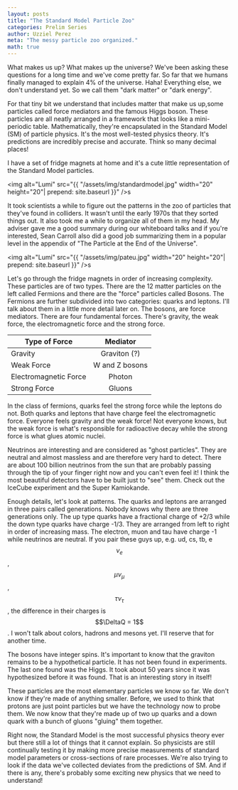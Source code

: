 ```yaml
---
layout: posts
title: "The Standard Model Particle Zoo"
categories: Prelim Series
author: Uzziel Perez
meta: "The messy particle zoo organized."
math: true
---
```


What makes us up? What makes up the universe? We've been asking these questions for a long time and we've come pretty far. So far that we humans finally managed to explain 4% of the universe. Haha! Everything else, we don't understand yet. So we call them "dark matter" or "dark energy".

For that tiny bit we understand that includes matter that make us up,some particles called force mediators and the famous Higgs boson. These particles are all neatly arranged in a framework that looks like a mini-periodic table. Mathematically, they're encapsulated in the Standard Model (SM) of particle physics. It's the most well-tested physics theory. It's predictions are incredibly precise and accurate. Think so many decimal places!

I have a set of fridge magnets at home and it's a cute little representation of the Standard Model particles.

<img alt="Lumi" src="{{ "/assets/img/standardmodel.jpg" width="20" height="20"| prepend: site.baseurl }}" />s

It took scientists a while to figure out the patterns in the zoo of particles that they've found in colliders. It wasn't until the early
1970s that they sorted things out. It also took me a while to organize all of them in my head. My adviser gave me a good summary during our whiteboard talks and if you're interested, Sean Carroll also did a good job summarizing them in a popular level in the appendix of "The Particle at the End of the Universe".

<img alt="Lumi" src="{{ "/assets/img/pateu.jpg" width="20" height="20"| prepend: site.baseurl }}" />s

Let's go through the fridge magnets in order of increasing complexity. These particles are of two types. There are the 12 matter particles on the left called Fermions and there are the "force" particles called Bosons. The Fermions are further subdivided into two categories: quarks and leptons. I'll talk about them in a little more detail later on. The bosons, are force mediators. There are four fundamental forces. There's gravity, the weak force, the electromagnetic force and the strong force.

| Type of Force         | Mediator       |
| --------------------- |:--------------:|
| Gravity               | Graviton (?)   |
| Weak Force            | W and Z bosons |
| Electromagnetic Force | Photon         |
| Strong Force          | Gluons         |

In the class of fermions, quarks feel the strong force while the leptons do not. Both quarks and leptons that have charge feel the electromagnetic force. Everyone feels gravity and the weak force! Not everyone knows, but the weak force is what's responsible for radioactive decay while the strong force is what glues atomic nuclei.

 Neutrinos are interesting and are considered as "ghost particles". They are neutral and almost massless and are therefore very hard to detect. There are about 100 billion neutrinos from the sun that are probably passing through the tip of your finger right now and you can't even feel it! I think the most beautiful detectors have to be built just to "see" them. Check out the IceCube experiment and the Super Kamiokande.

 Enough details, let's look at patterns. The quarks and leptons are arranged in three pairs called generations. Nobody knows why there are three generations only. The up type quarks have a fractional charge of +2/3 while the down type quarks have charge -1/3. They are arranged from left to right in order of increasing mass. The electron, muon and tau have charge -1 while neutrinos are neutral. If you pair these guys up, e.g. ud, cs, tb, e$$\nu_e$$, $$\mu \nu_{\mu}$$, $$\tau\nu_{\tau}$$, the difference in their charges is $$\DeltaQ = 1$$. I won't talk about colors, hadrons and mesons yet. I'll reserve that for another time.

 The bosons have integer spins. It's important to know that the graviton remains to be a hypothetical particle. It has not been found in experiments. The last one found was the Higgs. It took about 50 years since it was hypothesized before it was found. That is an interesting story in itself!

These particles are the most elementary particles we know so far. We don't know if they're made of anything smaller. Before, we used to think that protons are just point particles but we have the technology now to probe them. We now know that they're made up of two up quarks and a down quark with a bunch of gluons "gluing" them together.

Right now, the Standard Model is the most successful physics theory ever but there still a lot of things that it cannot explain. So physicists are still continually testing it by making more precise measurements of standard model parameters or cross-sections of rare processes. We're also trying to look if the data we've collected deviates from the predictions of SM. And if there is any, there's probably some exciting new physics that we need to understand! 
